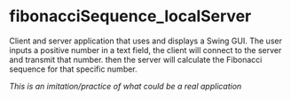 # fibonacciSequence_localServer

Client and server application that uses and displays a Swing GUI. The user inputs a positive number in a text field, the client will connect to the server and transmit that number. then the server will calculate the Fibonacci sequence for that specific number.

*This is an imitation/practice of what could be a real application*
